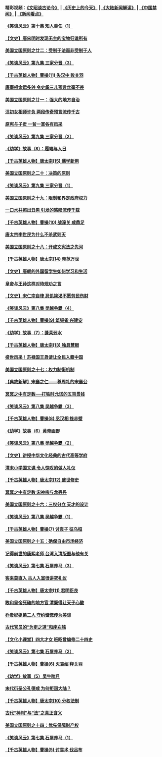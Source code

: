 #### 精彩视频：[《文昭谈古论今》](http://45.76.195.252/wenzhao) | [《历史上的今天》](http://45.76.195.252/today-in-history) | [《大陆新闻解读》](http://45.76.195.252/ntdtv-comedy) | [《中国禁闻》](http://45.76.195.252/ntdtv-news) | [《新闻看点》](http://45.76.195.252/news-insight) 

 #### [《笑谈风云》第十集 知人善任（1）](../pages/nsc975/n11032532.md?t=02160337) 

#### [【文史】唐宋明时发现无主的宝物归谁所有](../pages/nsc975/n11036075.md?t=02160337) 

#### [美国立国原则之廿二：受制于法而非受制于人](../pages/nsc975/n11038266.md?t=02160337) 

#### [《笑谈风云》第九集 三家分晋（3）](../pages/nsc975/n11028646.md?t=02160337) 

#### [【千古英雄人物】曹操(11) 失汉中 败关羽](../pages/nsc975/n7783328.md?t=02160337) 

#### [唐宰相命运多舛 令史奚三儿预言丝毫不差](../pages/nsc975/n334750.md?t=02160337) 

#### [美国立国原则之廿一： 强大的地方自治](../pages/nsc975/n11036069.md?t=02160337) 

#### [汉初女相师许负 两段传奇预言流传千古](../pages/nsc975/n11035453.md?t=02160337) 

#### [原宪与子贡 一贫一富各有风采](../pages/nsc975/n11013094.md?t=02160337) 

#### [《笑谈风云》第九集 三家分晋（2）](../pages/nsc975/n11028610.md?t=02160337) 

#### [《幼学》故事（8）：履端与人日](../pages/nsc975/n10990550.md?t=02160337) 

#### [【千古英雄人物】唐太宗(15) 儒学新用](../pages/nsc975/n8046225.md?t=02160337) 

#### [美国立国原则之二十：决策的原则](../pages/nsc975/n11034691.md?t=02160337) 

#### [《笑谈风云》第九集 三家分晋（1）](../pages/nsc975/n11028591.md?t=02160337) 

#### [美国立国原则之十九：限制和界定政府权力](../pages/nsc975/n11023895.md?t=02160337) 

#### [一口水井照出丑男 引发的感叹流传千载](../pages/nsc975/n11004598.md?t=02160337) 

#### [【千古英雄人物】曹操(10) 战潼关 成鼎足](../pages/nsc975/n7779963.md?t=02160337) 

#### [唐太宗李世民为什么不杀武则天](../pages/nsc975/n11034040.md?t=02160337) 

#### [美国立国原则之十八：开成文宪法之先河](../pages/nsc975/n11008526.md?t=02160337) 

#### [【千古英雄人物】唐太宗(14) 帝范万世](../pages/nsc975/n8034234.md?t=02160337) 

#### [【文史】唐朝的外国留学生如何学习和生活](../pages/nsc975/n11010825.md?t=02160337) 

#### [皇帝与王孙这样对待规劝之言](../pages/nsc975/n10994666.md?t=02160337) 

#### [【文史】宋仁宗自律 忍饥挨渴不愿劳民伤财](../pages/nsc975/n10997349.md?t=02160337) 

#### [《笑谈风云》第八集 吴越争霸（4）](../pages/nsc975/n11010924.md?t=02160337) 

#### [【千古英雄人物】曹操(9) 筑铜雀 兴建安](../pages/nsc975/n7662497.md?t=02160337) 

#### [《幼学》故事（7）：蓬莱弱水](../pages/nsc975/n10990547.md?t=02160337) 

#### [【千古英雄人物】唐太宗(13) 独具慧眼](../pages/nsc975/n8034179.md?t=02160337) 

#### [盛世风采！苏禄国王恳请让全民入籍中国](../pages/nsc975/n10992284.md?t=02160337) 

#### [美国立国原则之十七：权力制衡机制](../pages/nsc975/n11002624.md?t=02160337) 

#### [【典故新解】宋襄之仁——尊周礼的宋襄公](../pages/nsc975/n11018653.md?t=02160337) 

#### [冥冥之中有定数──打铁时允诺的五百贯钱](../pages/nsc975/n334213.md?t=02160337) 

#### [《笑谈风云》第八集 吴越争霸（3）](../pages/nsc975/n11010889.md?t=02160337) 

#### [【千古英雄人物】曹操(8) 丞汉相 挫赤壁](../pages/nsc975/n7662490.md?t=02160337) 

#### [《幼学》故事（6）黄帝画野](../pages/nsc975/n10990546.md?t=02160337) 

#### [《笑谈风云》第八集 吴越争霸（2）](../pages/nsc975/n10996834.md?t=02160337) 

#### [【文史】讲授中华文化经典的古代高等学府](../pages/nsc975/n11003895.md?t=02160337) 

#### [清末小学国文课 令人惊叹的做人礼仪](../pages/nsc975/n10980226.md?t=02160337) 

#### [【千古英雄人物】唐太宗(12) 盛世修史](../pages/nsc975/n8034115.md?t=02160337) 

#### [冥冥之中有定数 宋神宗与龙寿丹](../pages/nsc975/n11008770.md?t=02160337) 

#### [美国立国原则之十六：三权分立 天才的设计](../pages/nsc975/n10991293.md?t=02160337) 

#### [《笑谈风云》第八集 吴越争霸（1）](../pages/nsc975/n10987751.md?t=02160337) 

#### [【千古英雄人物】曹操(7) 讨袁子 征乌桓](../pages/nsc975/n7662459.md?t=02160337) 

#### [美国立国原则之十五：确保自由市场经济](../pages/nsc975/n10957715.md?t=02160337) 

#### [记得前世的康熙老师 台湾入清版图与他有关](../pages/nsc975/n11004761.md?t=02160337) 

#### [《笑谈风云》第七集 石屋养马（3）](../pages/nsc975/n10964155.md?t=02160337) 

#### [客来莫直入 古人入室很讲究礼仪](../pages/nsc975/n11002636.md?t=02160337) 

#### [【千古英雄人物】唐太宗(11) 君明臣良](../pages/nsc975/n8030388.md?t=02160337) 

#### [敢和皇帝死磕的地方官 清廉得让天子心酸](../pages/nsc975/n10999336.md?t=02160337) 

#### [乔贵妃姐弟二人 守约慷慨传为美谈](../pages/nsc975/n10842491.md?t=02160337) 

#### [古代官员的“为吏之道”和座右铭](../pages/nsc975/n10989890.md?t=02160337) 

#### [【文化小课堂】四大才女 班昭曾编修二十四史](../pages/nsc975/n10996143.md?t=02160337) 

#### [《笑谈风云》第七集 石屋养马（2）](../pages/nsc975/n10964109.md?t=02160337) 

#### [【千古英雄人物】曹操(6) 灭袁绍 释关羽](../pages/nsc975/n7662436.md?t=02160337) 

#### [《幼学》故事（5）吴牛喘月](../pages/nsc975/n10806013.md?t=02160337) 

#### [末代衍圣公孔德成 为何拒回大陆？](../pages/nsc975/n10992548.md?t=02160337) 

#### [【千古英雄人物】唐太宗(10) 分权法制](../pages/nsc975/n8025970.md?t=02160337) 

#### [古代“神判”与“法”之真正含义](../pages/nsc975/n10982291.md?t=02160337) 

#### [美国立国原则之十四：优先保障财产权](../pages/nsc975/n10954086.md?t=02160337) 

#### [《笑谈风云》第七集 石屋养马（1）](../pages/nsc975/n10964072.md?t=02160337) 

#### [【千古英雄人物】曹操(5) 讨袁术 伐吕布](../pages/nsc975/n7637126.md?t=02160337) 

